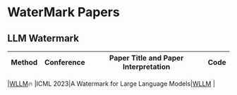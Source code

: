 # WaterMark Papers

## LLM Watermark 

|Method|Conference|Paper Title and Paper Interpretation|Code|  
|-----|----|----|-----| 

|[WLLM](https://arxiv.org/abs/1907.0023)🔥 |ICML 2023|A Watermark for Large Language Models|[WLLM]([https://github.com/AIStream-Peelout/flow-forecast/blob/master/flood_forecast/transformer_xl/transformer_bottleneck.py](https://github.com/jwkirchenbauer/lm-watermarking)) |  


